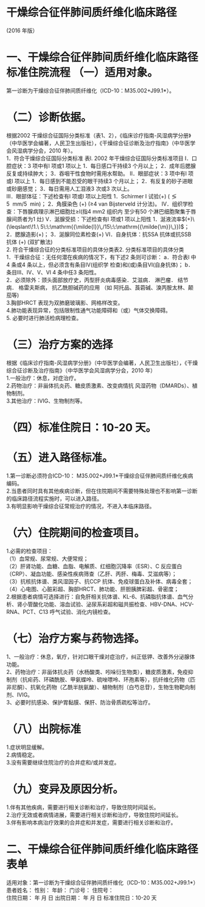 # 干燥综合征伴肺间质纤维化临床路径  
(2016 年版）  
# 一、干燥综合征伴肺间质纤维化临床路径标准住院流程 （一）适用对象。  
第一诊断为干燥综合征伴肺间质纤维化（ICD-10：M35.002+J99.1\*）。  
# （二）诊断依据。  
根据2002 干燥综合征国际分类标准（表1、2），《临床诊疗指南-风湿病学分册》（中华医学会编著，人民卫生出版社），《干燥综合征诊断及治疗指南》（中华医学会风湿病学分会，2010 年）。  
1．符合干燥综合征国际分类标准 表l.  2002 年干燥综合征国际分类标准项目 I．口腔症状：3 项中有l 项或1 项以上 1．每日感口干持续3 个月以上； 2．成年后腮腺反复或持续肿大； 3．吞咽干性食物时需用水帮助。 Ⅱ．眼部症状：3 项中有l 项或l 项以上 1．每日感到不能忍受的眼干持续3 个月以上； 2．有反复的砂子进眼或砂磨感觉； 3．每日需用人工泪液3 次或3 次以上。  
Ⅲ．眼部体征：下述检查有l 项或l 项以上阳性 1．Schirmer I 试验$(+)\ (\lessgtr5\ \ \mathrm{mm}/5\ \ \mathrm{min})$； 2．角膜染色 $(+)$ (≥4 van Bijsterveld 计分法)。  Ⅳ．组织学检查：下唇腺病理示淋巴细胞灶≥l(指4 mm2 组织内 至少有50 个淋巴细胞聚集于唇腺间质者为1 灶) V．涎腺受损：下述检查有l 项或1 项以上阳性 1．涎液流率$(+)\ (\leqslant\!1.\ 5\:\:\mathrm{{\milde{l}}\,/15\:\:\mathrm{{\milde{\m}}\,}})$； 2．腮腺造影$(+)$； 3．涎腺同位素检查$(+)$ Ⅵ．自身抗体：抗SSA 抗体或抗SSB 抗体 $(+)$ (双扩散法)  
2. 符合干燥综合征的分类标准项目的具体分类表2.  分类标准项目的具体分类  
1．干燥综合征：无任何潜在疾病的情况下，有下述2 条则可诊断： a．符合表l 中4 条或4 条以上，但必须含有条目Ⅳ(组织学 检查)和(或)条目Ⅵ(自身抗体)； b．条目Ⅲ、Ⅳ、V、Vl 4 条中任3 条阳性。  
2．必须除外：颈头面部放疗史，丙型肝炎病毒感染．艾滋病． 淋巴瘤． 结节病． 格雷夫斯病， 抗乙酰胆碱药的应用 （如 阿托品、莨菪碱、溴丙胺太林、颠茄等)  
3.胸部HRCT 表现为双肺磨玻璃影、网格样改变。  
4.肺功能表现异常，包括限制性通气功能障碍和（或）气体交换障碍。  
5. 必要时进行肺活检病理检查。  
# （三）治疗方案的选择  
根据《临床诊疗指南-风湿病学分册》（中华医学会编著，人民卫生出版社），《干燥综合征诊断及治疗指南》（中华医学会风湿病学分会，2010 年）  
1.一般治疗：休息，对症治疗。  
2.药物治疗：非甾体抗炎药、糖皮质激素、改变病情抗 风湿药物（DMARDs）、植物制剂。  
3.其他治疗：IVIG、生物制剂等。  
# （四）标准住院日：10-20 天。  
# （五）进入路径标准。  
1.第一诊断必须符合ICD-10： M35.002+J99.1\*干燥综合征伴肺间质纤维化疾病编码。  
2.当患者同时具有其他疾病诊断，但在住院期间不需要特殊处理也不影响第一诊断的临床路径流程实施时，可以进入路径。  
3.有明显影响干燥综合征常规治疗的情况，不进入本临床路径。  
# （六）住院期间的检查项目。  
1.必需的检查项目：  
（1）血常规、尿常规、大便常规；  
（2）肝肾功能、血糖、血脂、电解质、红细胞沉降率（ESR）、C 反应蛋白（CRP）、凝血功能、感染性疾病筛查（乙肝、丙肝、梅毒、艾滋病等）；  
（3）抗核抗体谱、类风湿因子、抗CCP 抗体、免疫球蛋白及补体、病毒全套；  
（4）心电图、心脏彩超、胸部HRCT、肺功能、肝胆胰脾彩超、骨密度；  
2.根据患者病情可选择进行：自免肝相关抗体谱、KL-6、抗磷脂抗体谱、血气分析、肾小管酸化功能、溶血试验、泌尿系彩超和磁共振检查、HBV-DNA、HCV-RNA、PCT、C13 呼气试验、消化内镜检查。  
# （七）治疗方案与药物选择。  
1、一般治疗：休息，氧疗，针对口眼干燥对症治疗，纠正低钾、改善外分泌腺体功能。  
2、药物治疗：非甾体抗炎药（水杨酸类、吲哚衍生物类），糖皮质激素，免疫抑制剂（抗疟药、环磷酰胺、甲氨蝶呤、硫唑嘌呤、环孢素等），抗纤维化药物（匹非尼酮）、抗氧化药物（乙酰半胱氨酸）、植物制剂（白芍总苷），生物生物靶向制剂、IVIG。  
3、必要时抗感染、保护胃黏膜、保肝、防治骨质疏松等治疗。  
# （八）出院标准  
1.症状明显缓解。  
2.病情稳定。  
3.没有需要继续住院治疗的合并症和/或并发症。  
# （九）变异及原因分析。  
1.伴有其他疾病，需要进行相关诊断和治疗，导致住院时间延长。  
2.治疗无效或者病情进展，需要进行相关诊断和治疗，导致住院时间延长。  
3.伴有影响本病治疗效果的合并症和并发症，需要进行相关诊断和治疗。  
# 二、干燥综合征伴肺间质纤维化临床路径表单  
适用对象：第一诊断为干燥综合征伴肺间质纤维化（ICD-10：M35.002+J99.1\*）患者姓名：  性别：   年龄：  门诊号：    住院号：  
住院日期： 年 月 日   出院日期： 年 月 日    标准住院日：10-20 天  
